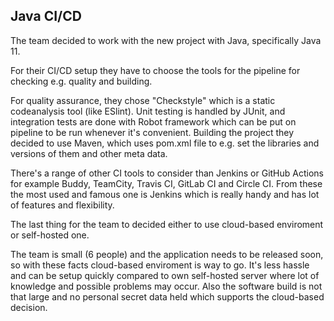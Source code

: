 ## Java CI/CD

The team decided to work with the new project with Java, specifically Java 11.

For their CI/CD setup they have to choose the tools for the pipeline for checking e.g. quality and building.

For quality assurance, they chose "Checkstyle" which is a static codeanalysis tool (like ESlint). Unit testing is handled by JUnit, and integration tests are done
with Robot framework which can be put on pipeline to be run whenever it's convenient. Building the project they decided to use Maven, which uses pom.xml file to 
e.g. set the libraries and versions of them and other meta data.

There's a range of other CI tools to consider than Jenkins or GitHub Actions for example Buddy, TeamCity, Travis CI, GitLab CI and Circle CI. From these the most used
and famous one is Jenkins which is really handy and has lot of features and flexibility.

The last thing for the team to decided either to use cloud-based enviroment or self-hosted one. 

The team is small (6 people) and the application needs to be released soon, so with these facts cloud-based enviroment is way to go. It's less hassle and can be setup 
quickly compared to own self-hosted server where lot of knowledge and possible problems may occur. Also the software build is not that large and no personal secret data
held which supports the cloud-based decision.
